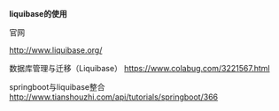 **liquibase的使用**

官网

http://www.liquibase.org/

数据库管理与迁移（Liquibase）
https://www.colabug.com/3221567.html

springboot与liquibase整合
http://www.tianshouzhi.com/api/tutorials/springboot/366

